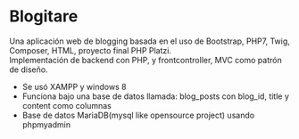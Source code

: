 # Blogitare
Una aplicación web de blogging basada en el uso de Bootstrap, PHP7, Twig, Composer, HTML, proyecto final PHP Platzi.<br>
Implementación de backend con PHP, y frontcontroller, MVC como patrón de diseño.

- Se usó XAMPP y windows 8
- Funciona bajo una base de datos llamada: blog_posts con blog_id, title y content como columnas
- Base de datos MariaDB(mysql like opensource project) usando phpmyadmin
